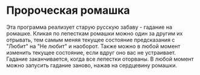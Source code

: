 # Пророческая ромашка

Эта программа реализует старую русскую забаву - гадание на ромашке. Кликая по лепесткам ромашки можно один за другим их отрывать, тем самым меняя
текущее состояние предсказания с "Любит" на "Не любит" и наоборот. Также можно в любой момент изменить текущее состояние, если вдруг оно вас не устраивает. 
Гадание заканчивается, когда все лепестки оторваны. В любой момент можно запусить гадание заново, нажав на сердцевину ромашки. 
